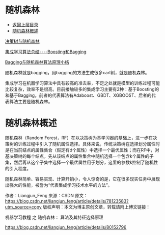 # 随机森林



* [返回上层目录](../ensemble-learning.md)
* [随机森林概述](#随机森林概述)




[决策树与随机森林](http://www.cnblogs.com/fionacai/p/5894142.html)

[集成学习算法总结----Boosting和Bagging](http://lib.csdn.net/article/machinelearning/35135)

[Bagging与随机森林算法原理小结](https://mp.weixin.qq.com/s?__biz=MzI4MDYzNzg4Mw==&mid=2247487987&idx=2&sn=9389a64487c53fd59f09dd6b541ee9bc&chksm=ebb42927dcc3a03154332989ae6e07ce84af69b45f8120f8852f6111c655898472a752664fd3&mpshare=1&scene=1&srcid=0711bsXANeXJTAHrLxFmlBIn#rd)

随机森林就是bagging，用bagging的方法生成很多cart树，就是随机森林。

集成学习在机器学习算法中具有较高的准去率，不足之处就是模型的训练过程可能比较复杂，效率不是很高。目前接触较多的集成学习主要有2种：基于Boosting的和基于Bagging，前者的代表算法有Adaboost、GBDT、XGBOOST、后者的代表算法主要是随机森林。

# 随机森林概述

随机森林（Random Forest，RF）在以决策树为基学习器的基础上，进一步在决策树的训练过程中引入了随机属性选择。具体来说，传统决策树在选择划分属性时是在当前结点的属性集合（假定有d个属性）中选择一个最优属性；而在RF中，对基决策树的每个结点，先从该结点的属性集合中随机选择一个包含k个属性的子集，然后再从这个子集中选择一个最优属性用于划分，这里的参数k控制了随机性的引入程度。 

随机森林简单、容易实现、计算开销小，令人惊奇的是，它在很多现实任务中展现出强大的性能，被誉为“代表集成学习技术水平的方法”。

作者：Liangjun_Feng 
来源：CSDN 
原文：https://blog.csdn.net/liangjun_feng/article/details/78123583?utm_source=copy 
版权声明：本文为博主原创文章，转载请附上博文链接！



机器学习教程 之 随机森林： 算法及其特征选择原理

https://blog.csdn.net/liangjun_feng/article/details/80152796
